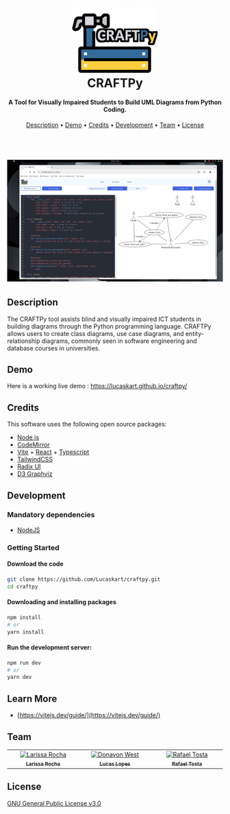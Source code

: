 <h1 align="center">
  <br>
  <a href="https://lucaskart.github.io/craftpy/"><img src="./public/logo.png" alt="Markdownify" width="200"></a>
  <br>
  CRAFTPy
  <br>
</h1>

<h4 align="center">A Tool for Visually Impaired Students to Build UML Diagrams from Python Coding.</h4>

<p align="center">
  <a href="#description">Description</a> •
  <a href="#demo">Demo</a> •
  <a href="#credits">Credits</a> •
  <a href="#development">Development</a> •
  <a href="#team">Team</a> •
  <a href="#license">License</a>
</p>

<h1 align="center">
  <br>
  <a href="https://lucaskart.github.io/craftpy/"><img src="./screenshots/image.png" alt="Markdownify" width="700"></a>
</h1>

## Description
The CRAFTPy tool assists blind and visually impaired ICT students in building diagrams through the Python programming language. CRAFTPy allows users to create class diagrams, use case diagrams, and entity-relationship diagrams, commonly seen in software engineering and database courses in universities.

## Demo
Here is a working live demo :  https://lucaskart.github.io/craftpy/

## Credits

This software uses the following open source packages:

- [Node.js](https://nodejs.org/)
- [CodeMirror](http://codemirror.net/)
- [Vite](https://vitejs.dev/) + [React](https://react.dev/) + [Typescript](https://www.typescriptlang.org/)
- [TailwindCSS](https://tailwindcss.com/)
- [Radix UI](https://www.radix-ui.com/)
- [D3 Graphviz](https://github.com/magjac/d3-graphviz)

## Development

### Mandatory dependencies
- [NodeJS](https://nodejs.org/)

### Getting Started

#### Download the code

```bash
git clone https://github.com/Lucaskart/craftpy.git
cd craftpy
```

#### Downloading and installing packages 
```bash
npm install
# or
yarn install
```

#### Run the development server:

```bash
npm run dev
# or
yarn dev
```

## Learn More
- [https://vitejs.dev/guide/](https://vitejs.dev/guide/)

 
## Team
<table align="center">
    <tbody>
        <td align="center" valign="top" width="14.28%"><a href=""><img src="https://avatars.githubusercontent.com/u/3542264?v=4" width="100px;" alt="Larissa Rocha"/><br /><sub><b>Larissa Rocha</b></sub></a></td>
        <td align="center" valign="top" width="14.28%"><a href=""><img src="https://avatars.githubusercontent.com/u/48340825?v=4" width="100px;" alt="Donavon West"/><br /><sub><b>Lucas Lopes</b></sub></a></td>
        <td align="center" valign="top" width="14.28%"><a href="https://rtosta.com"><img src="https://avatars.githubusercontent.com/u/18619894?v=4" width="100px;" alt="Rafael Tosta"/><br /><sub><b>Rafael Tosta</b></sub></a></td>
    </tbody>
</table>

## License

[GNU General Public License v3.0](LICENSE)